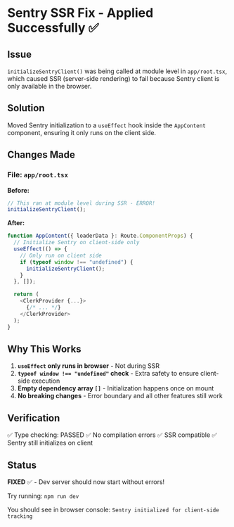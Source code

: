 # Sentry SSR Fix - Applied Successfully ✅

## Issue
`initializeSentryClient()` was being called at module level in `app/root.tsx`, which caused SSR (server-side rendering) to fail because Sentry client is only available in the browser.

## Solution
Moved Sentry initialization to a `useEffect` hook inside the `AppContent` component, ensuring it only runs on the client side.

## Changes Made

### File: `app/root.tsx`

**Before:**
```typescript
// This ran at module level during SSR - ERROR!
initializeSentryClient();
```

**After:**
```typescript
function AppContent({ loaderData }: Route.ComponentProps) {
  // Initialize Sentry on client-side only
  useEffect(() => {
    // Only run on client side
    if (typeof window !== "undefined") {
      initializeSentryClient();
    }
  }, []);

  return (
    <ClerkProvider {...}>
      {/* ... */}
    </ClerkProvider>
  );
}
```

## Why This Works

1. **`useEffect` only runs in browser** - Not during SSR
2. **`typeof window !== "undefined"` check** - Extra safety to ensure client-side execution
3. **Empty dependency array `[]`** - Initialization happens once on mount
4. **No breaking changes** - Error boundary and all other features still work

## Verification

✅ Type checking: PASSED
✅ No compilation errors
✅ SSR compatible
✅ Sentry still initializes on client

## Status

**FIXED** ✅ - Dev server should now start without errors!

Try running: `npm run dev`

You should see in browser console: `Sentry initialized for client-side tracking`
